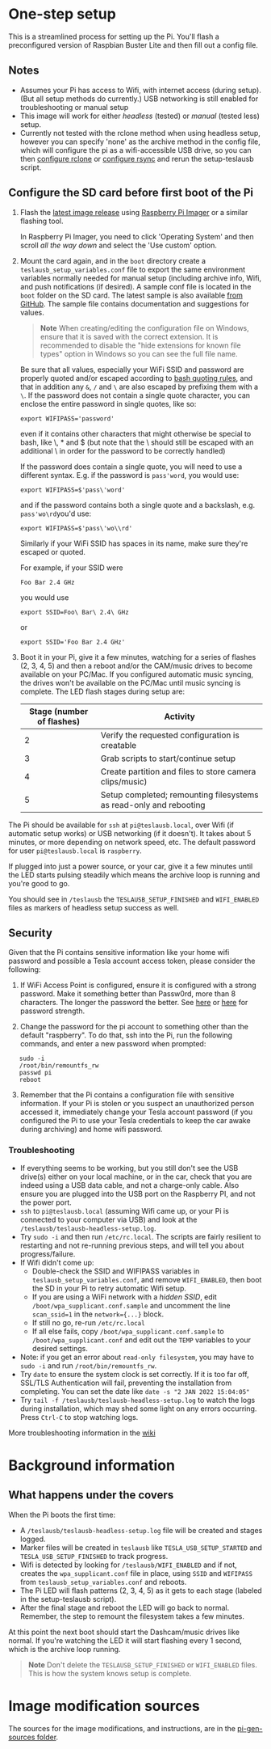 # One-step setup

This is a streamlined process for setting up the Pi. You'll flash a preconfigured version of Raspbian Buster Lite and then fill out a config file.

## Notes

- Assumes your Pi has access to Wifi, with internet access (during setup). (But all setup methods do currently.) USB networking is still enabled for troubleshooting or manual setup
- This image will work for either _headless_ (tested) or _manual_ (tested less) setup.
- Currently not tested with the rclone method when using headless setup, however you can specify 'none' as the archive method in the config file, which will configure the pi as a wifi-accessible USB drive, so you can then [configure rclone](./SetupRClone.md) or [configure rsync](./SetupRSync.md) and rerun the setup-teslausb script.

## Configure the SD card before first boot of the Pi

1.  Flash the [latest image release](https://github.com/marcone/teslausb/releases/latest) using [Raspberry Pi Imager](https://www.raspberrypi.com/software/) or a similar flashing tool.

    In Raspberry Pi Imager, you need to click 'Operating System' and then scroll _all the way down_ and select the 'Use custom' option.

1.  Mount the card again, and in the `boot` directory create a `teslausb_setup_variables.conf` file to export the same environment variables normally needed for manual setup (including archive info, Wifi, and push notifications (if desired).
    A sample conf file is located in the `boot` folder on the SD card. The latest sample is also available [from GitHub](https://github.com/marcone/teslausb/blob/main-dev/pi-gen-sources/00-teslausb-tweaks/files/teslausb_setup_variables.conf.sample).
    The sample file contains documentation and suggestions for values.

    > **Note** When creating/editing the configuration file on Windows, ensure that it is saved with the correct extension. It is recommended to disable the "hide extensions for known file types" option in Windows so you can see the full file name.

    Be sure that all values, especially your WiFi SSID and password are properly quoted and/or escaped according to [bash quoting rules](https://www.gnu.org/software/bash/manual/bash.html#Quoting), and that in addition any `&`, `/` and `\` are also escaped by prefixing them with a `\`.
    If the password does not contain a single quote character, you can enclose the entire password in single quotes, like so:

    ```
    export WIFIPASS='password'
    ```

    even if it contains other characters that might otherwise be special to bash, like \\, \* and $ (but note that the \\ should still be escaped with an additional \\ in order for the password to be correctly handled)

    If the password does contain a single quote, you will need to use a different syntax. E.g. if the password is `pass'word`, you would use:

    ```
    export WIFIPASS=$'pass\'word'
    ```

    and if the password contains both a single quote and a backslash, e.g. `pass'wo\rd`you'd use:

    ```
    export WIFIPASS=$'pass\'wo\\rd'
    ```

    Similarly if your WiFi SSID has spaces in its name, make sure they're escaped or quoted.

    For example, if your SSID were

    ```
    Foo Bar 2.4 GHz
    ```

    you would use

    ```
    export SSID=Foo\ Bar\ 2.4\ GHz
    ```

    or

    ```
    export SSID='Foo Bar 2.4 GHz'
    ```

1.  Boot it in your Pi, give it a few minutes, watching for a series of flashes (2, 3, 4, 5) and then a reboot and/or the CAM/music drives to become available on your PC/Mac. If you configured automatic music syncing, the drives won't be available on the PC/Mac until music syncing is complete. The LED flash stages during setup are:

    | Stage (number of flashes) | Activity                                                           |
    | ------------------------- | ------------------------------------------------------------------ |
    | 2                         | Verify the requested configuration is creatable                    |
    | 3                         | Grab scripts to start/continue setup                               |
    | 4                         | Create partition and files to store camera clips/music)            |
    | 5                         | Setup completed; remounting filesystems as read-only and rebooting |

The Pi should be available for `ssh` at `pi@teslausb.local`, over Wifi (if automatic setup works) or USB networking (if it doesn't). It takes about 5 minutes, or more depending on network speed, etc. The default password for user `pi@teslausb.local` is `raspberry`.

If plugged into just a power source, or your car, give it a few minutes until the LED starts pulsing steadily which means the archive loop is running and you're good to go.

You should see in `/teslausb` the `TESLAUSB_SETUP_FINISHED` and `WIFI_ENABLED` files as markers of headless setup success as well.

## Security

Given that the Pi contains sensitive information like your home wifi password and possible a Tesla account access token, please consider the following:

1. If WiFi Access Point is configured, ensure it is configured with a strong password. Make it something better than Passw0rd, more than 8 characters. The longer the password the better. See [here](https://en.wikipedia.org/wiki/Password_strength) or [here](https://xkcd.com/936/) for password strength.

2. Change the password for the pi account to something other than the default "raspberry". To do that, ssh into the Pi, run the following commands, and enter a new password when prompted:

```
   sudo -i
   /root/bin/remountfs_rw
   passwd pi
   reboot
```

3. Remember that the Pi contains a configuration file with sensitive information. If your Pi is stolen or you suspect an unauthorized person accessed it, immediately change your Tesla account password (if you configured the Pi to use your Tesla credentials to keep the car awake during archiving) and home wifi password.

### Troubleshooting

- If everything seems to be working, but you still don't see the USB drive(s) either on your local machine, or in the car, check that you are indeed using a USB data cable, and not a charge-only cable. Also ensure you are plugged into the USB port on the Raspberry PI, and not the power port.
- `ssh` to `pi@teslausb.local` (assuming Wifi came up, or your Pi is connected to your computer via USB) and look at the `/teslausb/teslausb-headless-setup.log`.
- Try `sudo -i` and then run `/etc/rc.local`. The scripts are fairly resilient to restarting and not re-running previous steps, and will tell you about progress/failure.
- If Wifi didn't come up:
  - Double-check the SSID and WIFIPASS variables in `teslausb_setup_variables.conf`, and remove `WIFI_ENABLED`, then boot the SD in your Pi to retry automatic Wifi setup.
  - If you are using a WiFi network with a _hidden SSID_, edit `/boot/wpa_supplicant.conf.sample` and uncomment the line `scan_ssid=1` in the `network={...}` block.
  - If still no go, re-run `/etc/rc.local`
  - If all else fails, copy `/boot/wpa_supplicant.conf.sample` to `/boot/wpa_supplicant.conf` and edit out the `TEMP` variables to your desired settings.
- Note: if you get an error about `read-only filesystem`, you may have to `sudo -i` and run `/root/bin/remountfs_rw`.
- Try `date` to ensure the system clock is set correctly. If it is too far off, SSL/TLS Authentication will fail, preventing the installation from completing. You can set the date like `date -s "2 JAN 2022 15:04:05"`
- Try `tail -f /teslausb/teslausb-headless-setup.log` to watch the logs during installation, which may shed some light on any errors occurring. Press `Ctrl-C` to stop watching logs.

More troubleshooting information in the [wiki](https://github.com/marcone/teslausb/wiki/Troubleshooting)

# Background information

## What happens under the covers

When the Pi boots the first time:

- A `/teslausb/teslausb-headless-setup.log` file will be created and stages logged.
- Marker files will be created in `teslausb` like `TESLA_USB_SETUP_STARTED` and `TESLA_USB_SETUP_FINISHED` to track progress.
- Wifi is detected by looking for `/teslausb/WIFI_ENABLED` and if not, creates the `wpa_supplicant.conf` file in place, using `SSID` and `WIFIPASS` from `teslausb_setup_variables.conf` and reboots.
- The Pi LED will flash patterns (2, 3, 4, 5) as it gets to each stage (labeled in the setup-teslausb script).
- After the final stage and reboot the LED will go back to normal. Remember, the step to remount the filesystem takes a few minutes.

At this point the next boot should start the Dashcam/music drives like normal. If you're watching the LED it will start flashing every 1 second, which is the archive loop running.

> **Note** Don't delete the `TESLAUSB_SETUP_FINISHED` or `WIFI_ENABLED` files. This is how the system knows setup is complete.

# Image modification sources

The sources for the image modifications, and instructions, are in the [pi-gen-sources folder](https://github.com/marcone/teslausb/tree/main-dev/pi-gen-sources).
